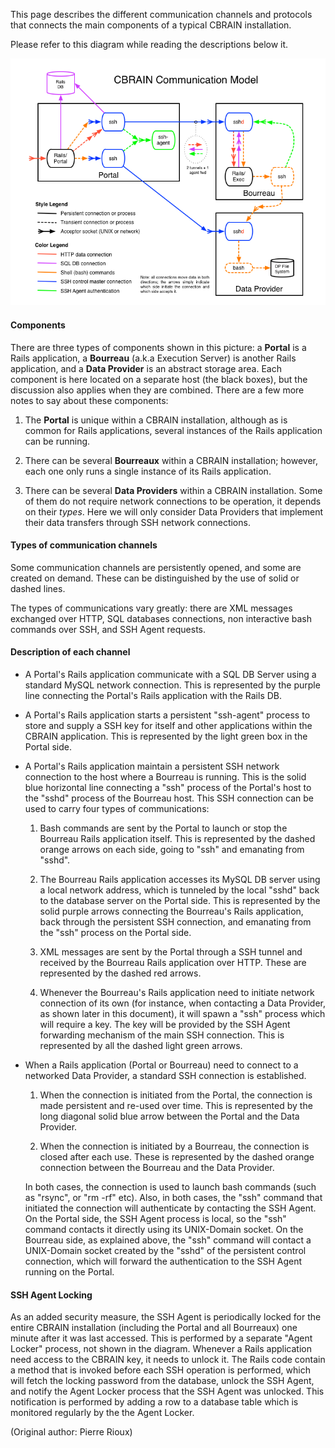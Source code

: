 This page describes the different communication channels and protocols
that connects the main components of a typical CBRAIN installation.

Please refer to this diagram while reading the descriptions below it.

[![CBRAIN Communications](images/CbrainCommunications.png)](images/CbrainCommunications.png)

#### Components

There are three types of components shown in this picture: a
__Portal__ is a Rails application, a __Bourreau__ (a.k.a Execution
Server) is another Rails application, and a __Data Provider__ is an
abstract storage area. Each component is here located on a separate
host (the black boxes), but the discussion also applies when they
are combined. There are a few more notes to say about these components:

 1. The __Portal__ is unique within a CBRAIN installation, although
 as is common for Rails applications, several instances of the Rails
 application can be running.

 2. There can be several __Bourreaux__ within a CBRAIN installation;
 however, each one only runs a single instance of its Rails
 application.

 3. There can be several __Data Providers__ within a CBRAIN installation.
 Some of them do not require network connections to be operation,
 it depends on their _types_. Here we will only consider
 Data Providers that implement their data transfers through SSH
 network connections.

#### Types of communication channels

Some communication channels are persistently opened, and some
are created on demand. These can be distinguished by the use of
solid or dashed lines.

The types of communications vary greatly: there are XML messages
exchanged over HTTP, SQL databases connections, non interactive
bash commands over SSH, and SSH Agent requests.

#### Description of each channel

* A Portal's Rails application communicate with a SQL DB Server
using a standard MySQL network connection. This is represented by
the purple line connecting the Portal's Rails application with the
Rails DB.

* A Portal's Rails application starts a persistent "ssh-agent"
process to store and supply a SSH key for itself and other applications
within the CBRAIN application. This is represented by the light
green box in the Portal side.

* A Portal's Rails application maintain a persistent SSH network
connection to the host where a Bourreau is running. This is the
solid blue horizontal line connecting a "ssh" process of the Portal's
host to the "sshd" process of the Bourreau host. This SSH connection
can be used to carry four types of communications:

  1. Bash commands are sent by the Portal to launch or stop the
  Bourreau Rails application itself. This is represented by the
  dashed orange arrows on each side, going to "ssh" and emanating
  from "sshd".

  2. The Bourreau Rails application accesses its MySQL DB server
  using a local network address, which is tunneled by the local
  "sshd" back to the database server on the Portal side. This is
  represented by the solid purple arrows connecting the Bourreau's
  Rails application, back through the persistent SSH connection,
  and emanating from the "ssh" process on the Portal side.

  3. XML messages are sent by the Portal through a SSH tunnel and
  received by the Bourreau Rails application over HTTP. These are
  represented by the dashed red arrows.

  4. Whenever the Bourreau's Rails application need to initiate
  network connection of its own (for instance, when contacting a
  Data Provider, as shown later in this document), it will spawn a
  "ssh" process which will require a key. The key will be provided
  by the SSH Agent forwarding mechanism of the main SSH connection.
  This is represented by all the dashed light green arrows.

* When a Rails application (Portal or Bourreau) need to connect to
a networked Data Provider, a standard SSH connection is established.

  1. When the connection is initiated from the Portal, the connection
  is made persistent and re-used over time. This is represented by
  the long diagonal solid blue arrow between the Portal and the
  Data Provider.

  2. When the connection is initiated by a Bourreau, the connection
  is closed after each use. These is represented by the dashed
  orange connection between the Bourreau and the Data Provider.

  In both cases, the connection is used to launch bash commands
  (such as "rsync", or "rm -rf" etc). Also, in both cases, the "ssh"
  command that initiated the connection will authenticate by
  contacting the SSH Agent.  On the Portal side, the SSH Agent
  process is local, so the "ssh" command contacts it directly using
  its UNIX-Domain socket. On the Bourreau side, as explained above,
  the "ssh" command will contact a UNIX-Domain socket created by
  the "sshd" of the persistent control connection, which will forward
  the authentication to the SSH Agent running on the Portal.

#### SSH Agent Locking

As an added security measure, the SSH Agent is periodically locked
for the entire CBRAIN installation (including the Portal and all
Bourreaux) one minute after it was last accessed. This is performed
by a separate "Agent Locker" process, not shown in the diagram.
Whenever a Rails application need access to the CBRAIN key, it needs
to unlock it. The Rails code contain a method that is invoked before
each SSH operation is performed, which will fetch the locking
password from the database, unlock the SSH Agent, and notify the
Agent Locker process that the SSH Agent was unlocked. This notification
is performed by adding a row to a database table which is monitored
regularly by the the Agent Locker.

(Original author: Pierre Rioux)

